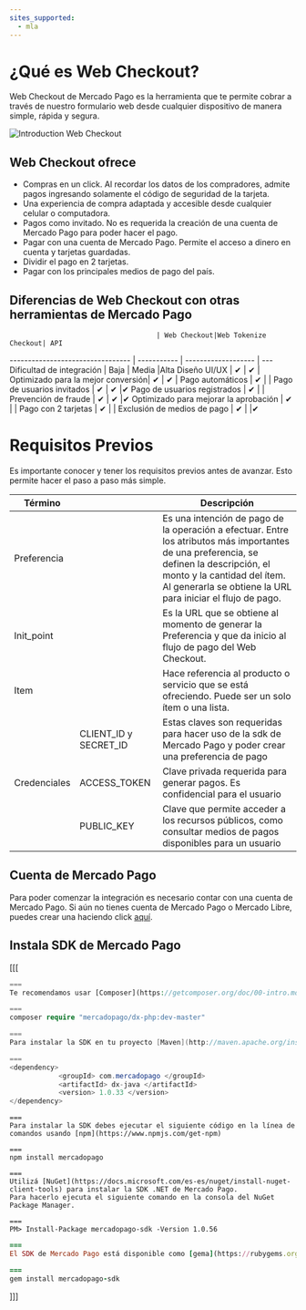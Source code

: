 ```yaml
---
sites_supported:
  - mla
---
```


# ¿Qué es Web Checkout? 
Web Checkout de Mercado Pago es la herramienta que te permite cobrar a través de nuestro formulario web desde cualquier dispositivo de manera simple, rápida y segura. 

![Introduction Web Checkout](/images/refactor-images/introduction-web-checkout.png)

## Web Checkout ofrece

* Compras en un click. Al recordar los datos de los compradores, admite pagos ingresando solamente el código de seguridad de la tarjeta.
* Una experiencia de compra adaptada y accesible desde cualquier celular o computadora.  
* Pagos como invitado. No es requerida la creación de una cuenta de Mercado Pago para poder hacer el pago.
* Pagar con una cuenta de Mercado Pago. Permite el acceso a dinero en cuenta y tarjetas guardadas. 
* Dividir el pago en 2 tarjetas.
* Pagar con los principales medios de pago del país.


## Diferencias de Web Checkout con otras herramientas de Mercado Pago 

							            | Web Checkout|Web Tokenize Checkout| API
---------------------------------	  | ----------- | ------------------- | ---
Dificultad de integración 			  | Baja        | Media               |Alta
Diseño UI/UX 							  | ✔           | ✔                   |
Optimizado para la mejor conversión| ✔           | ✔                   |
Pago automáticos 					  | ✔           |                     |
Pago de usuarios invitados         | ✔           | ✔                   |✔
Pago de usuarios registrados       | ✔           |                     |
Prevención de fraude               | ✔           | ✔                   |✔
Optimizado para mejorar la aprobación | ✔        |                     |
Pago con 2 tarjetas                | ✔           |                     |
Exclusión de medios de pago        | ✔           |                     |✔



# Requisitos Previos
Es importante conocer y tener los requisitos previos antes de avanzar. Esto permite hacer el paso a paso más simple.

Término		| 							|	Descripción
------------	| ----------- 			| 	-----------
Preferencia	|							|	Es una intención de pago de la operación a 												efectuar. Entre los atributos más importantes de 												una preferencia, se definen la descripción, el 												monto y la cantidad del ítem. Al generarla se 												obtiene la URL para iniciar el flujo de pago.
Init_point 	|							|	Es la URL que se obtiene al momento de generar la 												Preferencia y que da inicio al flujo de pago del 												Web Checkout.
Item			|							|	Hace referencia al producto o servicio que se 												está ofreciendo. Puede ser un solo ítem o una 												lista.
				|CLIENT_ID y SECRET_ID	|	Estas claves son requeridas para hacer uso de la 												sdk de Mercado Pago y poder crear una preferencia 												de pago
Credenciales |ACCESS_TOKEN				|	Clave privada requerida para generar pagos. Es 												confidencial para el usuario
				|PUBLIC_KEY				|	Clave que permite acceder a los recursos 												públicos, como consultar medios de pagos 												disponibles para un usuario

## Cuenta de Mercado Pago
Para poder comenzar la integración es necesario contar con una cuenta de Mercado Pago. 
Si aún no tienes cuenta de Mercado Pago o Mercado Libre, puedes crear una haciendo click [aquí](https://www.mercadopago.com.ar/). 			

## Instala SDK de Mercado Pago
[[[
```PHP
===
Te recomendamos usar [Composer](https://getcomposer.org/doc/00-intro.md) para instalar la SDK, este gestor de dependencias te ayudará a mantener actualizadas las dependencias de tu proyecto. Para hacerlo, ejecutá el siguiente código en línea de comandos en la carpeta principal de tu proyecto:

===
composer require "mercadopago/dx-php:dev-master"
```
```Java
===
Para instalar la SDK en tu proyecto [Maven](http://maven.apache.org/install.html) agrega la siguiente dependencia en tu archivo pom.xml y luego ejecuta 'maven install'

===
<dependency>
		    <groupId> com.mercadopago </groupId>
		    <artifactId> dx-java </artifactId>
		    <version> 1.0.33 </version>
</dependency>
```
```Node JS
===
Para instalar la SDK debes ejecutar el siguiente código en la línea de comandos usando [npm](https://www.npmjs.com/get-npm)

===
npm install mercadopago
```
```.Net
===
Utilizá [NuGet](https://docs.microsoft.com/es-es/nuget/install-nuget-client-tools) para instalar la SDK .NET de Mercado Pago.
Para hacerlo ejecuta el siguiente comando en la consola del NuGet Package Manager.

===
PM> Install-Package mercadopago-sdk -Version 1.0.56
```
```Ruby
===
El SDK de Mercado Pago está disponible como [gema](https://rubygems.org/gems/mercadopago-sdk), para instalarla debes ejecutar el siguiente código en la línea de comandos

===
gem install mercadopago-sdk
```

]]]